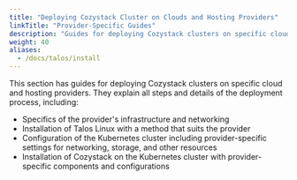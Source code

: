 ```yaml
---
title: "Deploying Cozystack Cluster on Clouds and Hosting Providers"
linkTitle: "Provider-Specific Guides"
description: "Guides for deploying Cozystack clusters on specific cloud and hosting providers."
weight: 40
aliases:
  - /docs/talos/install
---
```


This section has guides for deploying Cozystack clusters on specific cloud and hosting providers.
They explain all steps and details of the deployment process, including:

- Specifics of the provider's infrastructure and networking
- Installation of Talos Linux with a method that suits the provider
- Configuration of the Kubernetes cluster including provider-specific settings for networking, storage, and other resources
- Installation of Cozystack on the Kubernetes cluster with provider-specific components and configurations
